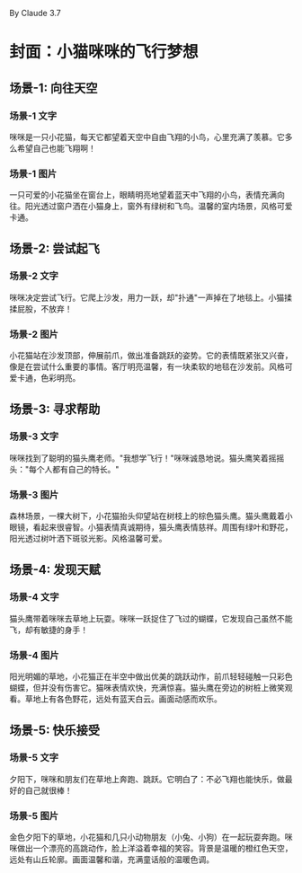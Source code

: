 By Claude 3.7

# 封面：小猫咪咪的飞行梦想

## 场景-1: 向往天空

### 场景-1 文字

咪咪是一只小花猫，每天它都望着天空中自由飞翔的小鸟，心里充满了羡慕。它多么希望自己也能飞翔啊！

### 场景-1 图片

一只可爱的小花猫坐在窗台上，眼睛明亮地望着蓝天中飞翔的小鸟，表情充满向往。阳光透过窗户洒在小猫身上，窗外有绿树和飞鸟。温馨的室内场景，风格可爱卡通。

## 场景-2: 尝试起飞

### 场景-2 文字

咪咪决定尝试飞行。它爬上沙发，用力一跃，却"扑通"一声掉在了地毯上。小猫揉揉屁股，不放弃！

### 场景-2 图片

小花猫站在沙发顶部，伸展前爪，做出准备跳跃的姿势。它的表情既紧张又兴奋，像是在尝试什么重要的事情。客厅明亮温馨，有一块柔软的地毯在沙发前。风格可爱卡通，色彩明亮。

## 场景-3: 寻求帮助

### 场景-3 文字

咪咪找到了聪明的猫头鹰老师。"我想学飞行！"咪咪诚恳地说。猫头鹰笑着摇摇头："每个人都有自己的特长。"

### 场景-3 图片

森林场景，一棵大树下，小花猫抬头仰望站在树枝上的棕色猫头鹰。猫头鹰戴着小眼镜，看起来很睿智。小猫表情真诚期待，猫头鹰表情慈祥。周围有绿叶和野花，阳光透过树叶洒下斑驳光影。风格温馨可爱。

## 场景-4: 发现天赋

### 场景-4 文字

猫头鹰带着咪咪去草地上玩耍。咪咪一跃捉住了飞过的蝴蝶，它发现自己虽然不能飞，却有敏捷的身手！

### 场景-4 图片

阳光明媚的草地，小花猫正在半空中做出优美的跳跃动作，前爪轻轻碰触一只彩色蝴蝶，但并没有伤害它。猫咪表情欢快，充满惊喜。猫头鹰在旁边的树桩上微笑观看。草地上有各色野花，远处有蓝天白云。画面动感而欢乐。

## 场景-5: 快乐接受

### 场景-5 文字

夕阳下，咪咪和朋友们在草地上奔跑、跳跃。它明白了：不必飞翔也能快乐，做最好的自己就很棒！

### 场景-5 图片

金色夕阳下的草地，小花猫和几只小动物朋友（小兔、小狗）在一起玩耍奔跑。咪咪做出一个漂亮的高跳动作，脸上洋溢着幸福的笑容。背景是温暖的橙红色天空，远处有山丘轮廓。画面温馨和谐，充满童话般的温暖色调。
